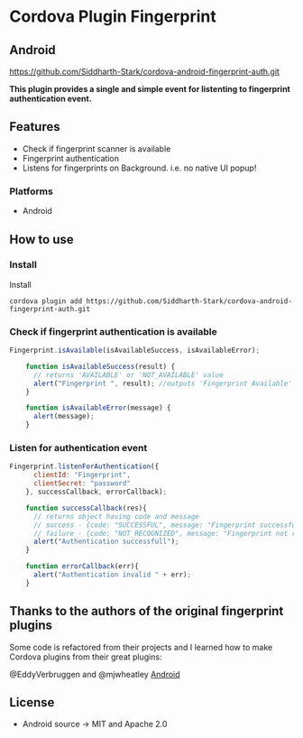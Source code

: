 
# Cordova Plugin Fingerprint
## **Android**

https://github.com/Siddharth-Stark/cordova-android-fingerprint-auth.git

**This plugin provides a single and simple event for listenting to fingerprint authentication event.**

## Features

* Check if fingerprint scanner is available
* Fingerprint authentication
* Listens for fingerprints on Background. i.e. no native UI popup!


### Platforms
* Android

## How to use

### Install

Install 

```
cordova plugin add https://github.com/Siddharth-Stark/cordova-android-fingerprint-auth.git
```

### Check if fingerprint authentication is available
```javascript
Fingerprint.isAvailable(isAvailableSuccess, isAvailableError);

    function isAvailableSuccess(result) {
      // returns 'AVAILABLE' or 'NOT_AVAILABLE' value
      alert("Fingerprint ", result); //outputs 'Fingerprint Available'
    }

    function isAvailableError(message) {
      alert(message);
    }
```

### Listen for authentication event
```javascript
Fingerprint.listenForAuthentication({
      clientId: "Fingerprint",
      clientSecret: "password"
    }, successCallback, errorCallback);

    function successCallback(res){
      // returns object having code and message
      // success - {code: "SUCCESSFUL", message: "Fingerprint successfully verified"}
      // failure - {code: "NOT_RECOGNIZED", message: "Fingerprint not recognized! Try again"}
      alert("Authentication successfull");
    }

    function errorCallback(err){
      alert("Authentication invalid " + err);
    }
```
## Thanks to the authors of the original fingerprint plugins

Some code is refactored from their projects and I learned how to make Cordova plugins from their great plugins:

@EddyVerbruggen and @mjwheatley
[Android](https://github.com/mjwheatley/cordova-plugin-android-fingerprint-auth)

## License
* Android source -> MIT and Apache 2.0
